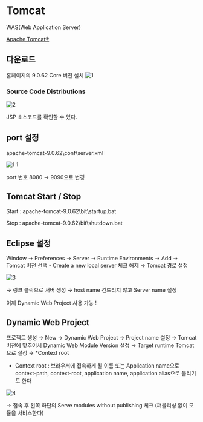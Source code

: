 # Tomcat

WAS(Web Application Server)

[Apache Tomcat®](https://tomcat.apache.org/index.html)

## 다운로드

홈페이지의 9.0.62 Core 버전 설치
![1](https://user-images.githubusercontent.com/81818730/167640263-f32b4432-0ef7-42df-b9cd-fa0391aa2c65.png)


### ****Source Code Distributions****

![2](https://user-images.githubusercontent.com/81818730/167640274-6ab63a77-65b9-47e5-ab3b-52523be122ba.png)


JSP 소스코드를 확인할 수 있다.

## port 설정

apache-tomcat-9.0.62\conf\server.xml

![1 1](https://user-images.githubusercontent.com/81818730/167640296-c3386d82-c464-4197-a46a-b301788b6a56.png)


port 번호 8080 → 9090으로 변경

## Tomcat Start / Stop

Start : apache-tomcat-9.0.62\bit\startup.bat

Stop : apache-tomcat-9.0.62\bit\shutdown.bat

## Eclipse 설정

Window → Preferences → Server → Runtime Environments → Add → Tomcat 버전 선택 - Create a new local server 체크 해제 → Tomcat 경로 설정

![3](https://user-images.githubusercontent.com/81818730/167640308-c49c671d-2100-4640-824a-96ea97521132.png)


→ 링크 클릭으로 서버 생성 → host name 건드리지 않고 Server name 설정

이제 Dynamic Web Project 사용 가능 !

## Dynamic Web Project

프로젝트 생성 → New → Dynamic Web Project → Project name 설정 → Tomcat 버전에 맞추어서 Dynamic Web Module Version 설정 → Target runtime Tomcat으로 설정 → *Context root

- Context root : 브라우저에 접속하게 될 이름 또는 Application name으로 context-path, context-root, application name, application alias으로 불리기도 한다

![4](https://user-images.githubusercontent.com/81818730/167640320-a5795a1b-d570-434e-92ad-310578a6757c.png)


→ 접속 후 왼쪽 하단의 Serve modules without publishing 체크 (퍼블리싱 없이 모듈을 서비스한다)
